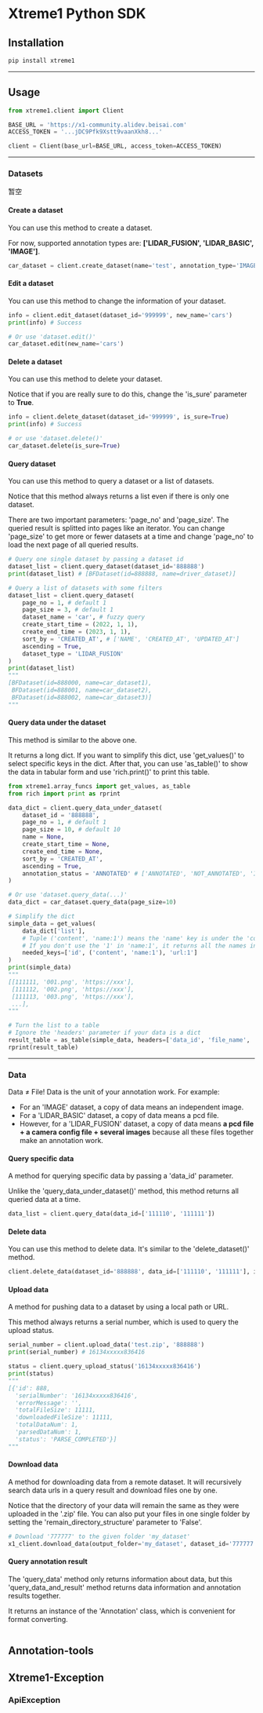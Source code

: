 # Xtreme1 Python SDK

## Installation

~~~python
pip install xtreme1
~~~

---

## Usage

```python
from xtreme1.client import Client

BASE_URL = 'https://x1-community.alidev.beisai.com'
ACCESS_TOKEN = '...jDC9Pfk9Xstt9vaanXkh8...'

client = Client(base_url=BASE_URL, access_token=ACCESS_TOKEN)
```
---

### Datasets

暂空

#### Create a dataset

You can use this method to create a dataset.

For now, supported annotation types are: **['LIDAR_FUSION', 'LIDAR_BASIC', 'IMAGE']**.

```python
car_dataset = client.create_dataset(name='test', annotation_type='IMAGE', description='A test dataset.')
```
#### Edit a dataset

You can use this method to change the information of your dataset.

```python
info = client.edit_dataset(dataset_id='999999', new_name='cars')
print(info) # Success

# Or use 'dataset.edit()'
car_dataset.edit(new_name='cars')
```
#### Delete a dataset

You can use this method to delete your dataset.

Notice that if you are really sure to do this, change the 'is_sure' parameter to **True**.

```python
info = client.delete_dataset(dataset_id='999999', is_sure=True)
print(info) # Success

# or use 'dataset.delete()'
car_dataset.delete(is_sure=True)
```
#### Query dataset

You can use this method to query a dataset or a list of datasets.

Notice that this method always returns a list even if there is only one dataset.

There are two important parameters: 'page_no' and 'page_size'. The queried result is splitted into pages like an iterator. You can change 'page_size' to get more or fewer datasets at a time and change 'page_no' to load the next page of all queried results.

```python 
# Query one single dataset by passing a dataset id
dataset_list = client.query_dataset(dataset_id='888888')
print(dataset_list) # [BFDataset(id=888888, name=driver_dataset)]

# Query a list of datasets with some filters
dataset_list = client.query_dataset(
    page_no = 1, # default 1
    page_size = 3, # default 1
    dataset_name = 'car', # fuzzy query
    create_start_time = (2022, 1, 1),
    create_end_time = (2023, 1, 1),
    sort_by = 'CREATED_AT', # ['NAME', 'CREATED_AT', 'UPDATED_AT']
    ascending = True,
    dataset_type = 'LIDAR_FUSION'
)
print(dataset_list)
"""
[BFDataset(id=888000, name=car_dataset1),
 BFDataset(id=888001, name=car_dataset2),
 BFDataset(id=888002, name=car_dataset3)]
"""
```
#### Query data under the dataset

This method is similar to the above one.

It returns a long dict. If you want to simplify this dict, use 'get_values()' to select specific keys in the dict. After that, you can use 'as_table()' to show the data in tabular form and use 'rich.print()' to print this table.

```python
from xtreme1.array_funcs import get_values, as_table
from rich import print as rprint

data_dict = client.query_data_under_dataset(
	dataset_id = '888888',
    page_no = 1, # default 1
    page_size = 10, # default 10
    name = None,
    create_start_time = None,
    create_end_time = None,
    sort_by = 'CREATED_AT',
    ascending = True,
    annotation_status = 'ANNOTATED' # ['ANNOTATED', 'NOT_ANNOTATED', 'INVALID']
)

# Or use 'dataset.query_data(...)'
data_dict = car_dataset.query_data(page_size=10)

# Simplify the dict
simple_data = get_values(
    data_dict['list'], 
    # Tuple ('content', 'name:1') means the 'name' key is under the 'content' key
    # If you don't use the '1' in 'name:1', it returns all the names in one list
    needed_keys=['id', ('content', 'name:1'), 'url:1'] 
)
print(simple_data)
"""
[[111111, '001.png', 'https://xxx'],
 [111112, '002.png', 'https://xxx'],
 [111113, '003.png', 'https://xxx'],
 ...],
"""

# Turn the list to a table
# Ignore the 'headers' parameter if your data is a dict
result_table = as_table(simple_data, headers=['data_id', 'file_name', 'url'])
rprint(result_table)
```
---

### Data

Data ≠ File! Data is the unit of your annotation work. For example:

- For an 'IMAGE' dataset, a copy of data means an independent image.
- For a 'LIDAR_BASIC' dataset, a copy of data means a pcd file.
- However, for a 'LIDAR_FUSION' dataset, a copy of data means **a pcd file + a camera config file + several images** because all these files together make an annotation work.

#### Query specific data

A method for querying specific data by passing a 'data_id' parameter.

Unlike the 'query_data_under_dataset()' method, this method returns all queried data at a time.

```python
data_list = client.query_data(data_id=['111110', '111111'])
```
#### Delete data

You can use this method to delete data. It's similar to the 'delete_dataset()' method.

~~~python
client.delete_data(dataset_id='888888', data_id=['111110', '111111'], is_sure=True)
~~~

#### Upload data

A method for pushing data to a dataset by using a local path or URL.

This method always returns a serial number, which is used to query the upload status.

~~~python
serial_number = client.upload_data('test.zip', '888888')
print(serial_number) # 16134xxxxx836416

status = client.query_upload_status('16134xxxxx836416')
print(status)
"""
[{'id': 888,
  'serialNumber': '16134xxxxx836416',
  'errorMessage': '',
  'totalFileSize': 11111,
  'downloadedFileSize': 11111,
  'totalDataNum': 1,
  'parsedDataNum': 1,
  'status': 'PARSE_COMPLETED'}]
"""
~~~

#### Download data

A method for downloading data from a remote dataset. It will recursively search data urls in a query result and download files one by one.

Notice that the directory of your data will remain the same as they were uploaded in the '.zip' file. You can also put your files in one single folder by setting the 'remain_directory_structure' parameter to 'False'.

~~~python
# Download '777777' to the given folder 'my_dataset'
x1_client.download_data(output_folder='my_dataset', dataset_id='777777')
~~~

#### Query annotation result

The 'query_data' method only returns information about data, but this 'query_data_and_result' method returns data information and annotation results together.

It returns an instance of the 'Annotation' class, which is convenient for format converting.

~~~python
~~~






## Annotation-tools

## Xtreme1-Exception
### ApiException
